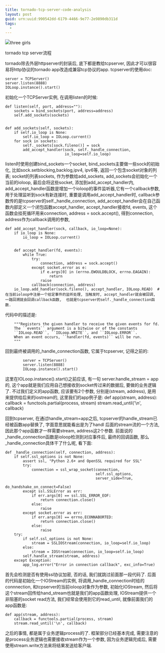 ```yaml
---
title: tornado-tcp-server-code-analysis
layout: post
guid: urn:uuid:990542dd-6179-4466-9e77-2e9890db311d
tags:
  - 
---
```



<img src="http://farm8.staticflickr.com/7358/12579444664_c9a86273f1_z_d.jpg">three girls</img>

tornado tcp server流程

tornado除去外层httpserver的封装后, 底下都是教给tcpserver, 因此才可以很容易将http协议的tornado app改造成兼容tcp协议的app.
tcpserver的使用doc:

    server = TCPServer()
    server.listen(8888)
    IOLoop.instance().start()

初始化一个TCPServer实例,  在调用listen的时候:

    def listen(self, port, address=""):
        sockets = bind_sockets(port, address=address)
        self.add_sockets(sockets)


    def add_sockets(self, sockets):
        if self.io_loop is None:
            self.io_loop = IOLoop.current()
        for sock in sockets:
            self._sockets[sock.fileno()] = sock
            add_accept_handler(sock, self._handle_connection,
                               io_loop=self.io_loop)
listen时使用创建bind_sockets一个socket,  bind_sockets主要做一些sock的初始化, 比如sock.setblocking,backlog,ipv4, ipv6等, 返回一个包含socket对象的列表;
socket的列表sockets,  作为参数给add_sockets,  add_sockets会初始化一个当前的ioloop,  最后会将这些socket, 添加到add_accept_handler内,  add_accept_handler函数是增加一个ioloop的事件监听器,它有一个callback参数, 用于处理监听到sock有新连接时, 重要是调用add_accept_handler时, callback参数传的是tcpserver的self._handle_connection,
add_accept_handler会在自己函数内部定义一个闭包函数accept_handler, accept_handler接收fd, events,  这个函数会挂死循环用来connection, address = sock.accept(), 得到connection, address作为callback调用的参数, 

    def add_accept_handler(sock, callback, io_loop=None):
        if io_loop is None:
            io_loop = IOLoop.current()
    
    
        def accept_handler(fd, events):
            while True:
                try:
                    connection, address = sock.accept()
                except socket.error as e:
                    if e.args[0] in (errno.EWOULDBLOCK, errno.EAGAIN):
                        return
                    raise
                callback(connection, address)
        io_loop.add_handler(sock.fileno(), accept_handler, IOLoop.READ)  # 在当前ioloop中注册一个给定事件的监听处理, 当触发时, accept_handler就会被回调,  一路回溯就会回调callback函数,  也就是tcpserver的self._handle_connection函数.
代码中的描述是:

        """Registers the given handler to receive the given events for fd.
        The ``events`` argument is a bitwise or of the constants
        ``IOLoop.READ``, ``IOLoop.WRITE``, and ``IOLoop.ERROR``.
        When an event occurs, ``handler(fd, events)`` will be run.
        """

回到最终被调用的_handle_connection函数, 它属于tcpserver, 记得之前的:

            server = TCPServer()
            server.listen(8888)
            IOLoop.instance().start()
这里在IOLoop.instance().start()之前应该, 有一句 server.handle_stream = app 的, 这个app就是我们应用自己想接收到socket传过来的数据后, 要做的业务逻辑了. 不过我们定义的app函数, 应该要有2个参数, 分别是(stream, address), 是用来提供给后来的iostream的,  这里我们的app例子是:
def app(stream, address):
    callback = functools.partial(process, stream)
    stream.read_until('\n', callback)

回到tcpserver, 在通过handle_stream=app之后, tcpserver的handle_stream已经被函数app替换了, 字面意思就能看出是为了handl  后面的stream流的一个方法, 因此那个app函数才一样需要stream, address这2个参数.
前面说的_handle_connection函数是ioloop检测到对应事件后, 最终的回调函数, 那么_handle_connection具体干了什么呢, 看下面:

    def _handle_connection(self, connection, address):
        if self.ssl_options is not None:
            assert ssl, "Python 2.6+ and OpenSSL required for SSL"
            try:
                connection = ssl_wrap_socket(connection,
                                             self.ssl_options,
                                             server_side=True,
                                             do_handshake_on_connect=False)
            except ssl.SSLError as err:
                if err.args[0] == ssl.SSL_ERROR_EOF:
                    return connection.close()
                else:
                    raise
            except socket.error as err:
                if err.args[0] == errno.ECONNABORTED:
                    return connection.close()
                else:
                    raise
        try:
            if self.ssl_options is not None:
                stream = SSLIOStream(connection, io_loop=self.io_loop)
            else:
                stream = IOStream(connection, io_loop=self.io_loop)
            self.handle_stream(stream, address)
        except Exception:
            app_log.error("Error in connection callback", exc_info=True)
首先会检测是否有使用ssl协议加密, 否的话, 我们就跳过前面那一段代码了. 
后面的代码是初始化一个IOStream的实例,  将调用_handle_connection时给的connnection, 和tcpserver的当前ioloop对象作为参数, 初始化IOStream, 然后将这个stream回传给hand_stream也就是我们的app函数处理,
IOStream提供一个非阻塞的socket read方法,  我们经常会使用到它的read_until, 就像前面我们的app函数是:

    def app(stream, address):
        callback = functools.partial(process, stream)
        stream.read_until('\n', callback)

之后的事情, 都是属于业务逻辑process的了. 框架部分已经基本完成,  需要注意的是process业务逻辑也需要接收stream作为一个参数, 因为业务逻辑完成后, 需要使用stream.write方法来将结果发送给客户端.  
